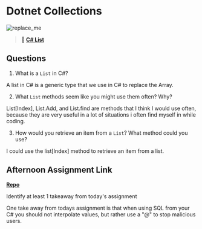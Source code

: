 # Dotnet Collections

![replace_me](https://codeworks.blob.core.windows.net/public/assets/img/illustrations/placeholder.svg)

> **📖 [C# List](https://codeworksacademy.com/fs-student-guide/resources/wk10/02-List-Methods)**

## Questions

1. What is a `List` in C#?

A list in C# is a generic type that we use in C# to replace the Array.

2. What `List` methods seem like you might use them often? Why?

List[Index], List.Add, and List.find are methods that I think I would use often, because they are very useful in a lot of situations i often find myself in while coding.

3. How would you retrieve an item from a `List`? What method could you use?

I could use the list[Index] method to retrieve an item from a list.

## Afternoon Assignment Link

**[Repo](https://github.com/PeytonCurr/gregslist_cSharp.git)**

Identify at least 1 takeaway from today's assignment

One take away from todays assignment is that when using SQL from your C# you should not interpolate values, but rather use a "@" to stop malicious users. 